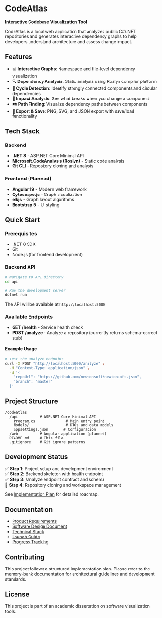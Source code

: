 # CodeAtlas

**Interactive Codebase Visualization Tool**

CodeAtlas is a local web application that analyzes public C#/.NET repositories and generates interactive dependency graphs to help developers understand architecture and assess change impact.

## Features

- 📊 **Interactive Graphs**: Namespace and file-level dependency visualization
- 🔍 **Dependency Analysis**: Static analysis using Roslyn compiler platform
- 🔄 **Cycle Detection**: Identify strongly connected components and circular dependencies
- 🎯 **Impact Analysis**: See what breaks when you change a component
- 🛤️ **Path Finding**: Visualize dependency paths between components
- 💾 **Export & Save**: PNG, SVG, and JSON export with save/load functionality

## Tech Stack

### Backend
- **.NET 8** - ASP.NET Core Minimal API
- **Microsoft.CodeAnalysis (Roslyn)** - Static code analysis
- **Git CLI** - Repository cloning and analysis

### Frontend (Planned)
- **Angular 19** - Modern web framework
- **Cytoscape.js** - Graph visualization
- **elkjs** - Graph layout algorithms
- **Bootstrap 5** - UI styling

## Quick Start

### Prerequisites
- .NET 8 SDK
- Git
- Node.js (for frontend development)

### Backend API

```bash
# Navigate to API directory
cd api

# Run the development server
dotnet run
```

The API will be available at `http://localhost:5000`

### Available Endpoints

- **GET /health** - Service health check
- **POST /analyze** - Analyze a repository (currently returns schema-correct stub)

#### Example Usage

```bash
# Test the analyze endpoint
curl -X POST "http://localhost:5000/analyze" \
  -H "Content-Type: application/json" \
  -d '{
    "repoUrl": "https://github.com/newtonsoft/newtonsoft.json",
    "branch": "master"
  }'
```

## Project Structure

```
/codeatlas
  /api          # ASP.NET Core Minimal API
    Program.cs              # Main entry point
    Models/                 # DTOs and data models
    appsettings.json       # Configuration
  /web          # Angular application (planned)
  README.md     # This file
  .gitignore    # Git ignore patterns
```

## Development Status

✅ **Step 1**: Project setup and development environment  
✅ **Step 2**: Backend skeleton with health endpoint  
✅ **Step 3**: /analyze endpoint contract and schema  
🔄 **Step 4**: Repository cloning and workspace management  

See [Implementation Plan](../memory-bank/IMPLEMENTATION_PLAN.md) for detailed roadmap.

## Documentation

- [Product Requirements](../memory-bank/PRD.md)
- [Software Design Document](../memory-bank/SDD.md)
- [Technical Stack](../memory-bank/TECHSTACK.md)
- [Launch Guide](../memory-bank/LAUNCH_GUIDE.md)
- [Progress Tracking](../memory-bank/progress.md)

## Contributing

This project follows a structured implementation plan. Please refer to the memory-bank documentation for architectural guidelines and development standards.

## License

This project is part of an academic dissertation on software visualization tools.



